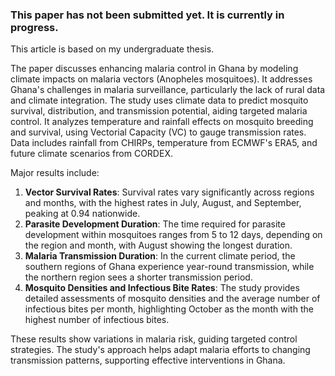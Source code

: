 ### This paper has not been submitted yet. It is currently in progress.

This article is based on my undergraduate thesis. 

The paper discusses enhancing malaria control in Ghana by modeling climate impacts on malaria vectors (Anopheles mosquitoes). It addresses Ghana's challenges in malaria surveillance, particularly the lack of rural data and climate integration. The study uses climate data to predict mosquito survival, distribution, and transmission potential, aiding targeted malaria control. It analyzes temperature and rainfall effects on mosquito breeding and survival, using Vectorial Capacity (VC) to gauge transmission rates. Data includes rainfall from CHIRPs, temperature from ECMWF's ERA5, and future climate scenarios from CORDEX.

Major results include:
1. **Vector Survival Rates**: Survival rates vary significantly across regions and months, with the highest rates in July, August, and September, peaking at 0.94 nationwide.
2. **Parasite Development Duration**: The time required for parasite development within mosquitoes ranges from 5 to 12 days, depending on the region and month, with August showing the longest duration.
3. **Malaria Transmission Duration**: In the current climate period, the southern regions of Ghana experience year-round transmission, while the northern region sees a shorter transmission period.
4. **Mosquito Densities and Infectious Bite Rates**: The study provides detailed assessments of mosquito densities and the average number of infectious bites per month, highlighting October as the month with the highest number of infectious bites.

These results show variations in malaria risk, guiding targeted control strategies. The study's approach helps adapt malaria efforts to changing transmission patterns, supporting effective interventions in Ghana.
